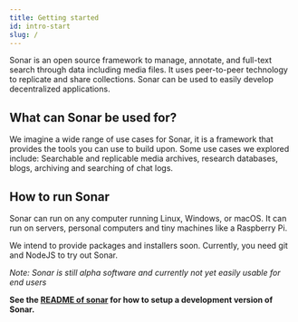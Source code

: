 ```yaml
---
title: Getting started
id: intro-start
slug: /
---
```


Sonar is an open source framework to manage, annotate, and full-text search through data including media files. It uses peer-to-peer technology to replicate and share collections. Sonar can be used to easily develop decentralized applications.

## What can Sonar be used for?

We imagine a wide range of use cases for Sonar, it is a framework that provides the tools you can use to build upon. Some use cases we explored include: Searchable and replicable media archives, research databases, blogs, archiving and searching of chat logs.

## How to run Sonar

Sonar can run on any computer running Linux, Windows, or macOS. It can run on servers, personal computers and tiny machines like a Raspberry Pi.

We intend to provide packages and installers soon. Currently, you need git and NodeJS to try out Sonar.

*Note: Sonar is still alpha software and currently not yet easily usable for end users*

**See the [README of sonar](https://github.com/arso-project/sonar) for how to setup a development version of Sonar.**


